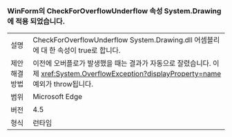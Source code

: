 ### <a name="winforms-checkforoverflowunderflow-property-is-now-true-for-systemdrawing"></a>WinForm의 CheckForOverflowUnderflow 속성 System.Drawing에 적용 되었습니다.

|   |   |
|---|---|
|설명|CheckForOverflowUnderflow System.Drawing.dll 어셈블리에 대 한 속성이 true로 합니다.|
|제안 해결 방법|이전에 오버플로가 발생했을 때는 결과가 자동으로 잘렸습니다. 이제 <xref:System.OverflowException?displayProperty=name> 예외가 throw됩니다.|
|범위|Microsoft Edge|
|버전|4.5|
|형식|런타임|

